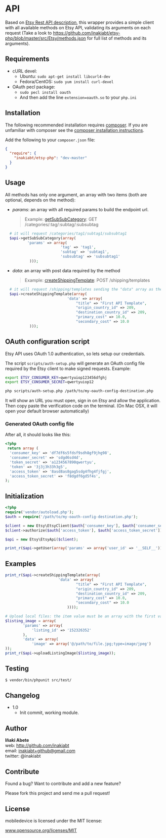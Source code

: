 # API #

Based on [Etsy Rest API description](http://www.etsy.com/developers/documentation/reference/apimethod), this wrapper provides a simple client with all available methods on Etsy API, validating its arguments on each request (Take a look to https://github.com/inakiabt/etsy-php/blob/master/src/Etsy/methods.json for full list of methods and its arguments).

## Requirements

* cURL devel:
  * Ubuntu: `sudo apt-get install libcurl4-dev`
  * Fedora/CentOS: `sudo yum install curl-devel`
* OAuth pecl package:
  * `sudo pecl install oauth`
  * And then add the line `extension=oauth.so` to your `php.ini`

## Installation

The following recommended installation requires [composer](http://getcomposer.org/). If you are unfamiliar with composer see the [composer installation instructions](http://getcomposer.org/doc/01-basic-usage.md#installation).

Add the following to your `composer.json` file:

```json
{  
  "require": {
    "inakiabt/etsy-php": "dev-master"
  }
}
```

## Usage ##

All methods has only one argument, an array with two items (both are optional, depends on the method):

- *params*: an array with all required params to build the endpoint url.
  > Example:
  > [getSubSubCategory](http://www.etsy.com/developers/documentation/reference/category#method_getsubsubcategory): GET /categories/:tag/:subtag/:subsubtag
```php
  # it will request /categories/tag1/subtag1/subsubtag1
  $api->getSubSubCategory(array(
          'params' => array(
                         'tag' => 'tag1',
                         'subtag' => 'subtag1',
                         'subsubtag' => 'subsubtag1'
           )));
```

- *data*: an array with post data required by the method
  > Example:
  > [createShippingTemplate](http://www.etsy.com/developers/documentation/reference/shippingtemplate#method_createshippingtemplate): POST /shipping/templates
```php
  # it will request /shipping/templates sending the "data" array as the post data
  $api->createShippingTemplate(array(
    						'data' => array(
   							    "title" => "First API Template",
   							    "origin_country_id" => 209,
   							    "destination_country_id" => 209,
   							    "primary_cost" => 10.0,
   							    "secondary_cost" => 10.0
           )));
```

## OAuth configuration script ##
Etsy API uses OAuth 1.0 authentication, so lets setup our credentials.

The script `scripts/auth-setup.php` will generate an OAuth config file required by the Etsy client to make signed requests.
Example:
```bash
export ETSY_CONSUMER_KEY=qwertyuiop123456dfghj
export ETSY_CONSUMER_SECRET=qwertyuiop12

php scripts/auth-setup.php /path/to/my-oauth-config-destination.php
```
It will show an URL you must open, sign in on Etsy and allow the application.  Then copy paste the verification code on the terminal.
(On Mac OSX, it will open your default browser automatically)

### Generated OAuth config file ###
After all, it should looks like this:
```php
<?php
 return array (
  'consumer_key' => 'df7df6s5fdsf9sdh8gf9jhg98',
  'consumer_secret' => 'sdgd6sd4d',
  'token_secret' => 'a1234567890qwertyu',
  'token' => '3j3j3h33h3g5',
  'access_token' => '8asd8as8gag5sdg4fhg4fjfgj',
  'access_token_secret' => 'f8dgdf6gd5f4s',
);
```

## Initialization ##

```php
<?php
require('vendor/autoload.php');
$auth = require('/path/to/my-oauth-config-destination.php');

$client = new Etsy\EtsyClient($auth['consumer_key'], $auth['consumer_secret']);
$client->authorize($auth['access_token'], $auth['access_token_secret']);

$api = new Etsy\EtsyApi($client);

print_r($api->getUser(array('params' => array('user_id' => '__SELF__'))));
```

## Examples ##

```php
print_r($api->createShippingTemplate(array(
 						'data' => array(
							    "title" => "First API Template",
							    "origin_country_id" => 209,
							    "destination_country_id" => 209,
							    "primary_cost" => 10.0,
							    "secondary_cost" => 10.0
							))));

# Upload local files: the item value must be an array with the first value as a string starting with "@":
$listing_image = array(
		'params' => array(
			'listing_id' => '152326352'
		),
		'data' => array(
			'image' => array('@/path/to/file.jpg;type=image/jpeg')
));
print_r($api->uploadListingImage($listing_image));

```

## Testing ##
```bash
$ vendor/bin/phpunit src/test/
```

## Changelog

* 1.0
  * Init commit, working module.

## Author

**Iñaki Abete**  
web: http://github.com/inakiabt  
email: inakiabt+github@gmail.com  
twitter: @inakiabt  


## Contribute

Found a bug? Want to contribute and add a new feature?

Please fork this project and send me a pull request!

## License

mobiledevice is licensed under the MIT license:

www.opensource.org/licenses/MIT
